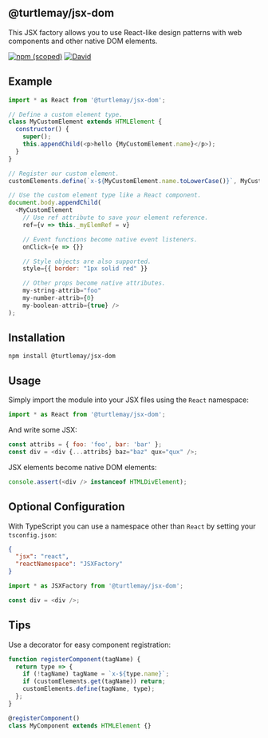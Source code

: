 ## @turtlemay/jsx-dom

This JSX factory allows you to use React-like design patterns with web components and other native DOM elements.

[![npm (scoped)](https://img.shields.io/npm/v/@turtlemay/jsx-dom.svg)]()
[![David](https://img.shields.io/david/dev/turtlemay/jsx-dom.svg)]()

## Example

```javascript
import * as React from '@turtlemay/jsx-dom';

// Define a custom element type.
class MyCustomElement extends HTMLElement {
  constructor() {
    super();
    this.appendChild(<p>hello {MyCustomElement.name}</p>);
  }
}

// Register our custom element.
customElements.define(`x-${MyCustomElement.name.toLowerCase()}`, MyCustomElement);

// Use the custom element type like a React component.
document.body.appendChild(
  <MyCustomElement
    // Use ref attribute to save your element reference.
    ref={v => this._myElemRef = v}

    // Event functions become native event listeners.
    onClick={e => {}}

    // Style objects are also supported.
    style={{ border: "1px solid red" }}

    // Other props become native attributes.
    my-string-attrib="foo"
    my-number-attrib={0}
    my-boolean-attrib={true} />
);
```

## Installation
```
npm install @turtlemay/jsx-dom
```

## Usage

Simply import the module into your JSX files using the `React` namespace:

```javascript
import * as React from '@turtlemay/jsx-dom';
```

And write some JSX:

```javascript
const attribs = { foo: 'foo', bar: 'bar' };
const div = <div {...attribs} baz="baz" qux="qux" />;
```

JSX elements become native DOM elements:

```javascript
console.assert(<div /> instanceof HTMLDivElement);
```

## Optional Configuration

With TypeScript you can use a namespace other than `React` by setting your `tsconfig.json`:

```json
{
  "jsx": "react",
  "reactNamespace": "JSXFactory"
}
```

```javascript
import * as JSXFactory from '@turtlemay/jsx-dom';

const div = <div />;
```

## Tips

Use a decorator for easy component registration:

```javascript
function registerComponent(tagName) {
  return type => {
    if (!tagName) tagName = `x-${type.name}`;
    if (customElements.get(tagName)) return;
    customElements.define(tagName, type);
  };
}

@registerComponent()
class MyComponent extends HTMLElement {}
```
